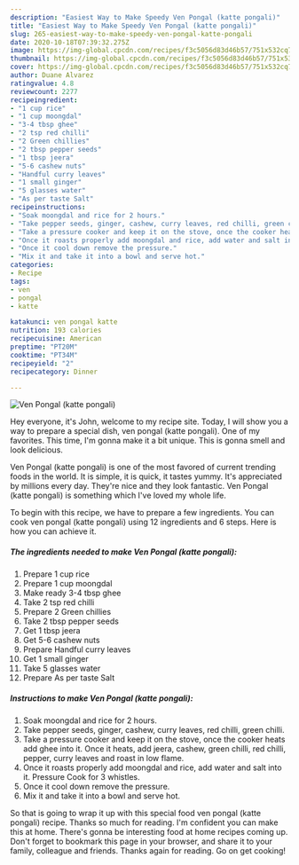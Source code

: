 ```yaml
---
description: "Easiest Way to Make Speedy Ven Pongal (katte pongali)"
title: "Easiest Way to Make Speedy Ven Pongal (katte pongali)"
slug: 265-easiest-way-to-make-speedy-ven-pongal-katte-pongali
date: 2020-10-18T07:39:32.275Z
image: https://img-global.cpcdn.com/recipes/f3c5056d83d46b57/751x532cq70/ven-pongal-katte-pongali-recipe-main-photo.jpg
thumbnail: https://img-global.cpcdn.com/recipes/f3c5056d83d46b57/751x532cq70/ven-pongal-katte-pongali-recipe-main-photo.jpg
cover: https://img-global.cpcdn.com/recipes/f3c5056d83d46b57/751x532cq70/ven-pongal-katte-pongali-recipe-main-photo.jpg
author: Duane Alvarez
ratingvalue: 4.8
reviewcount: 2277
recipeingredient:
- "1 cup rice"
- "1 cup moongdal"
- "3-4 tbsp ghee"
- "2 tsp red chilli"
- "2 Green chillies"
- "2 tbsp pepper seeds"
- "1 tbsp jeera"
- "5-6 cashew nuts"
- "Handful curry leaves"
- "1 small ginger"
- "5 glasses water"
- "As per taste Salt"
recipeinstructions:
- "Soak moongdal and rice for 2 hours."
- "Take pepper seeds, ginger, cashew, curry leaves, red chilli, green chilli."
- "Take a pressure cooker and keep it on the stove, once the cooker heats add ghee into it. Once it heats, add jeera, cashew, green chilli, red chilli, pepper, curry leaves and roast in low flame."
- "Once it roasts properly add moongdal and rice, add water and salt into it. Pressure Cook for 3 whistles."
- "Once it cool down remove the pressure."
- "Mix it and take it into a bowl and serve hot."
categories:
- Recipe
tags:
- ven
- pongal
- katte

katakunci: ven pongal katte 
nutrition: 193 calories
recipecuisine: American
preptime: "PT20M"
cooktime: "PT34M"
recipeyield: "2"
recipecategory: Dinner

---
```



![Ven Pongal (katte pongali)](https://img-global.cpcdn.com/recipes/f3c5056d83d46b57/751x532cq70/ven-pongal-katte-pongali-recipe-main-photo.jpg)

Hey everyone, it's John, welcome to my recipe site. Today, I will show you a way to prepare a special dish, ven pongal (katte pongali). One of my favorites. This time, I'm gonna make it a bit unique. This is gonna smell and look delicious.



Ven Pongal (katte pongali) is one of the most favored of current trending foods in the world. It is simple, it is quick, it tastes yummy. It's appreciated by millions every day. They're nice and they look fantastic. Ven Pongal (katte pongali) is something which I've loved my whole life.


To begin with this recipe, we have to prepare a few ingredients. You can cook ven pongal (katte pongali) using 12 ingredients and 6 steps. Here is how you can achieve it.

<!--inarticleads1-->

##### The ingredients needed to make Ven Pongal (katte pongali):

1. Prepare 1 cup rice
1. Prepare 1 cup moongdal
1. Make ready 3-4 tbsp ghee
1. Take 2 tsp red chilli
1. Prepare 2 Green chillies
1. Take 2 tbsp pepper seeds
1. Get 1 tbsp jeera
1. Get 5-6 cashew nuts
1. Prepare Handful curry leaves
1. Get 1 small ginger
1. Take 5 glasses water
1. Prepare As per taste Salt




<!--inarticleads2-->

##### Instructions to make Ven Pongal (katte pongali):

1. Soak moongdal and rice for 2 hours.
1. Take pepper seeds, ginger, cashew, curry leaves, red chilli, green chilli.
1. Take a pressure cooker and keep it on the stove, once the cooker heats add ghee into it. Once it heats, add jeera, cashew, green chilli, red chilli, pepper, curry leaves and roast in low flame.
1. Once it roasts properly add moongdal and rice, add water and salt into it. Pressure Cook for 3 whistles.
1. Once it cool down remove the pressure.
1. Mix it and take it into a bowl and serve hot.




So that is going to wrap it up with this special food ven pongal (katte pongali) recipe. Thanks so much for reading. I'm confident you can make this at home. There's gonna be interesting food at home recipes coming up. Don't forget to bookmark this page in your browser, and share it to your family, colleague and friends. Thanks again for reading. Go on get cooking!
